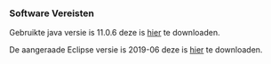 ### Software Vereisten
Gebruikte java versie is 11.0.6 deze is [hier](https://www.oracle.com/java/technologies/javase-jdk11-downloads.html) te downloaden.

De aangeraade Eclipse versie is 2019-06 deze is [hier](https://www.eclipse.org/downloads/packages/release/2019-06/r) te downloaden.